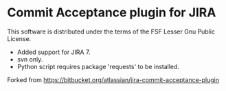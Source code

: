 # Commit Acceptance plugin for JIRA

This software is distributed under the terms of the FSF Lesser Gnu
Public License.

- Added support for JIRA 7.
- svn only.
- Python script requires package 'requests' to be installed.

Forked from https://bitbucket.org/atlassian/jira-commit-acceptance-plugin